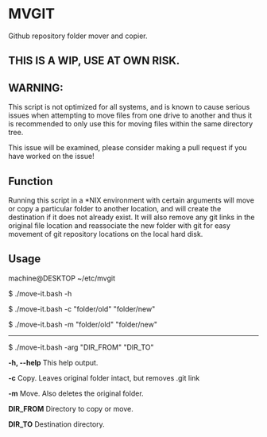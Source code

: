 # MVGIT

Github repository folder mover and copier.

## THIS IS A WIP, USE AT OWN RISK.

## WARNING:

This script is not optimized for all systems, and is known to cause serious
issues when attempting to move files from one drive to another and thus it is
recommended to only use this for moving files within the same directory tree.

This issue will be examined, please consider making a pull request if you
have worked on the issue!

## Function

Running this script in a *NIX environment with certain arguments will move or
copy a particular folder to another location, and will create the destination
if it does not already exist. It will also remove any git links in the
original file location and reassociate the new folder with git for easy
movement of git repository locations on the local hard disk.

## Usage

machine@DESKTOP ~/etc/mvgit

$ ./move-it.bash -h

$ ./move-it.bash -c "folder/old" "folder/new"

$ ./move-it.bash -m "folder/old" "folder/new"

------------------------------------------------
$ ./move-it.bash -arg "DIR_FROM" "DIR_TO"

**-h, --help**   This help output.

**-c**           Copy. Leaves original folder intact, but removes .git link

**-m**           Move. Also deletes the original folder.

**DIR_FROM**     Directory to copy or move.

**DIR_TO**       Destination directory.
 

